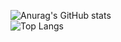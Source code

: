 ![Anurag's GitHub stats](https://github-readme-stats.vercel.app/api?username=supergczh&show_icons=true&theme=radical)
<br />
![Top Langs](https://github-readme-stats.vercel.app/api/top-langs/?username=supergczh)

